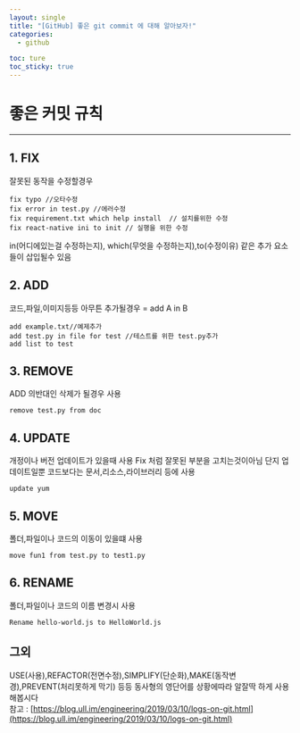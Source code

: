 ```yaml
---
layout: single
title: "[GitHub] 좋은 git commit 에 대해 알아보자!"
categories:
  - github

toc: ture
toc_sticky: true
---
```


# 좋은 커밋 규칙

---

## 1. FIX

잘못된 동작을 수정할경우

```
fix typo //오타수정
fix error in test.py //에러수정
fix requirement.txt which help install  // 설치를위한 수정
fix react-native ini to init // 실행을 위한 수정
```

in(어디에있는걸 수정하는지), which(무엇을 수정하는지),to(수정이유) 같은 추가 요소들이 삽입될수 있음

## 2. ADD

코드,파일,이미지등등 아무튼 추가될경우 = add A in B

```
add example.txt//예제추가
add test.py in file for test //테스트를 위한 test.py추가
add list to test
```

## 3. REMOVE

ADD 의반대인 삭제가 될경우 사용

```
remove test.py from doc
```

## 4. UPDATE

개정이나 버전 업데이트가 있을때 사용
Fix 처럼 잘못된 부분을 고치는것이아님 단지 업데이트일뿐
코드보다는 문서,리소스,라이브러리 등에 사용

```
update yum
```

## 5. MOVE

폴더,파일이나 코드의 이동이 있을떄 사용

```
move fun1 from test.py to test1.py
```

## 6. RENAME

폴더,파일이나 코드의 이름 변경시 사용

```
Rename hello-world.js to HelloWorld.js
```

## 그외

USE(사용),REFACTOR(전면수정),SIMPLIFY(단순화),MAKE(동작변경),PREVENT(처리못하게 막기)
등등 동사형의 영단어를 상황에따라 알잘딱 하게 사용해봅시다  
참고 : [https://blog.ull.im/engineering/2019/03/10/logs-on-git.html](https://blog.ull.im/engineering/2019/03/10/logs-on-git.html)
